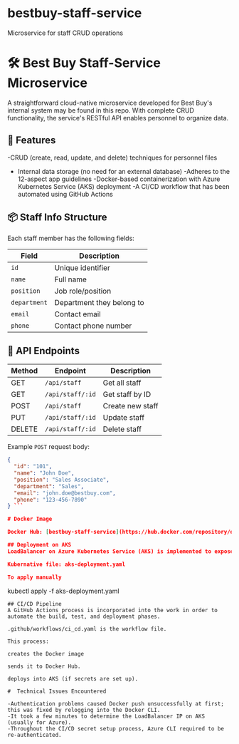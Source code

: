 # bestbuy-staff-service
Microservice for staff CRUD operations

# 🛠️ Best Buy Staff-Service Microservice
A straightforward cloud-native microservice developed for Best Buy's internal system may be found in this repo. With complete CRUD functionality, the service's RESTful API enables personnel to organize data.

## 🧾 Features
-CRUD (create, read, update, and delete) techniques for personnel files
- Internal data storage (no need for an external database)
-Adheres to the 12-aspect app guidelines
-Docker-based containerization with Azure Kubernetes Service (AKS) deployment
-A CI/CD workflow that has been automated using GitHub Actions

## 📦 Staff Info Structure

Each staff member has the following fields:

| Field       | Description                             |
|-------------|-----------------------------------------|
| `id`        | Unique identifier                       |
| `name`      | Full name                               |
| `position`  | Job role/position                       |
| `department`| Department they belong to               |
| `email`     | Contact email                           |
| `phone`     | Contact phone number                    |

## 🚀 API Endpoints

| Method | Endpoint             | Description         |
|--------|----------------------|---------------------|
| GET    | `/api/staff`         | Get all staff       |
| GET    | `/api/staff/:id`     | Get staff by ID     |
| POST   | `/api/staff`         | Create new staff    |
| PUT    | `/api/staff/:id`     | Update staff        |
| DELETE | `/api/staff/:id`     | Delete staff        |

Example `POST` request body:
```json
{
  "id": "101",
  "name": "John Doe",
  "position": "Sales Associate",
  "department": "Sales",
  "email": "john.doe@bestbuy.com",
  "phone": "123-456-7890"
} ```

# Docker Image

Docker Hub: [bestbuy-staff-service](https://hub.docker.com/repository/docker/praj0080/bestbuy-staff-service/general)

## Deployment on AKS
LoadBalancer on Azure Kubernetes Service (AKS) is implemented to expose the application, which is deployed using Kubernetes.

Kubernative file: aks-deployment.yaml

To apply manually
```
kubectl apply -f aks-deployment.yaml
```
## CI/CD Pipeline
A GitHub Actions process is incorporated into the work in order to automate the build, test, and deployment phases.

.github/workflows/ci_cd.yaml is the workflow file.

This process:

creates the Docker image

sends it to Docker Hub.

deploys into AKS (if secrets are set up).

#  Technical Issues Encountered

-Authentication problems caused Docker push unsuccessfully at first; this was fixed by relogging into the Docker CLI.
-It took a few minutes to determine the LoadBalancer IP on AKS (usually for Azure).
-Throughout the CI/CD secret setup process, Azure CLI required to be re-authenticated.

